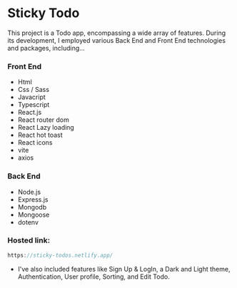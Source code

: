 # Sticky Todo

This project is a Todo app, encompassing a wide array of features. During its development, I employed various Back End and Front End technologies and packages, including...

### Front End

- Html
- Css / Sass
- Javacript
- Typescript
- React.js
- React router dom
- React Lazy loading
- React hot toast
- React icons
- vite
- axios

### Back End

- Node.js
- Express.js
- Mongodb
- Mongoose
- dotenv

### Hosted link:

```js
https://sticky-todos.netlify.app/
```

- I've also included features like Sign Up & LogIn, a Dark and Light theme, Authentication, User profile, Sorting, and Edit Todo.
